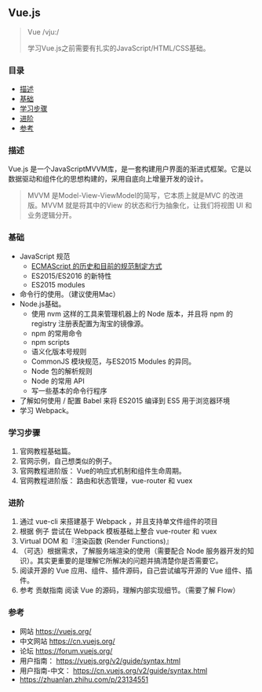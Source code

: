 ## Vue.js

> Vue /vju:/ 
>
> 学习Vue.js之前需要有扎实的JavaScript/HTML/CSS基础。

### 目录
* [描述](#描述)
* [基础](#基础)
* [学习步骤](#学习步骤)
* [进阶](#进阶)
* [参考](#参考)

### 描述
Vue.js 是一个JavaScriptMVVM库，是一套构建用户界面的渐进式框架。它是以数据驱动和组件化的思想构建的，采用自底向上增量开发的设计。

> MVVM 是Model-View-ViewModel的简写，它本质上就是MVC 的改进版。MVVM 就是将其中的View 的状态和行为抽象化，让我们将视图 UI 和业务逻辑分开。

### 基础
* JavaScript 规范
    * [ECMAScript 的历史和目前的规范制定方式](ECMAScript.md#ES2015和ES6的关系)
    * ES2015/ES2016 的新特性
    * ES2015 modules
* 命令行的使用。（建议使用Mac）
* Node.js基础。
    * 使用 nvm 这样的工具来管理机器上的 Node 版本，并且将 npm 的 registry 注册表配置为淘宝的镜像源。
    * npm 的常用命令
    * npm scripts
    * 语义化版本号规则
    * CommonJS 模块规范，与ES2015 Modules 的异同。
    * Node 包的解析规则
    *  Node 的常用 API
    * 写一些基本的命令行程序
* 了解如何使用 / 配置 Babel 来将 ES2015 编译到 ES5 用于浏览器环境
* 学习 Webpack。

### 学习步骤
1. 官网教程基础篇。
2. 官网示例，自己想类似的例子。
3. 官网教程进阶版： Vue的响应式机制和组件生命周期。
4. 官网教程进阶版： 路由和状态管理，vue-router 和 vuex

### 进阶 
1. 通过 vue-cli 来搭建基于 Webpack ，并且支持单文件组件的项目
2. 根据 例子 尝试在 Webpack 模板基础上整合 vue-router 和 vuex
3. Virtual DOM 和『渲染函数 (Render Functions)』
4. （可选）根据需求，了解服务端渲染的使用（需要配合 Node 服务器开发的知识）。其实更重要的是理解它所解决的问题并搞清楚你是否需要它。
5. 阅读开源的 Vue 应用、组件、插件源码，自己尝试编写开源的 Vue 组件、插件。
6. 参考 贡献指南 阅读 Vue 的源码，理解内部实现细节。（需要了解 Flow）

### 参考
* 网站 https://vuejs.org/
* 中文网站 https://cn.vuejs.org/
* 论坛 https://forum.vuejs.org/
* 用户指南： https://vuejs.org/v2/guide/syntax.html  
* 用户指南-中文： https://cn.vuejs.org/v2/guide/syntax.html
* https://zhuanlan.zhihu.com/p/23134551

